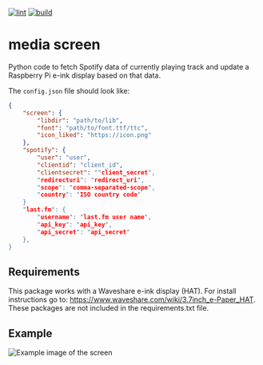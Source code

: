 [![lint](https://github.com/mgcth/media_screen/actions/workflows/github-actions-lint.yml/badge.svg?branch=master)](https://github.com/mgcth/media_screen/actions/workflows/github-actions-lint.yml)
[![build](https://github.com/mgcth/media_screen/actions/workflows/github-actions-build.yml/badge.svg?branch=master)](https://github.com/mgcth/media_screen/actions/workflows/github-actions-build.yml)

# media screen

Python code to fetch Spotify data of currently playing track and update a Raspberry Pi e-ink display based on that data.

The `config.json` file should look like:
```json
{
    "screen": {
        "libdir": "path/to/lib",
        "font": "path/to/font.ttf/ttc",
        "icon_liked": "https://icon.png"
    },
    "spotify": {
        "user": "user",
        "clientid": "client_id",
        "clientsecret": ""client_secret",
        "redirecturi": "redirect_uri",
        "scope": "comma-separated-scope",
        "country": "ISO country code"
    }
    "last.fm": {
        "username": "last.fm user name",
        "api_key": "api_key",
        "api_secret": "api_secret"
    },
}
```

## Requirements

This package works with a Waveshare e-ink display (HAT). For install instructions go to: https://www.waveshare.com/wiki/3.7inch_e-Paper_HAT. These packages are not included in the requirements.txt file.

## Example

![Example image of the screen](https://mladen.gibanica.net/posts/media_screen/20220130_111004.jpg)
